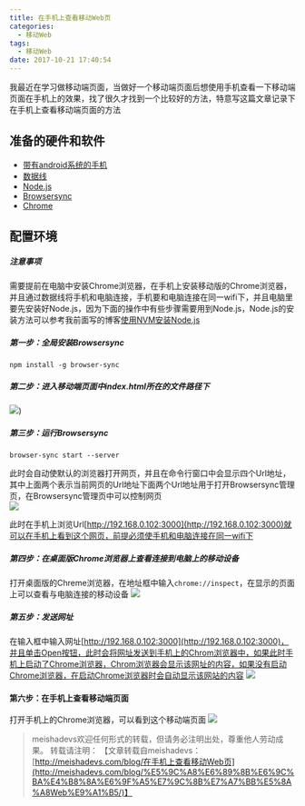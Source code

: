 ```yaml
---
title: 在手机上查看移动Web页
categories:
  - 移动Web
tags:
  - 移动Web
date: 2017-10-21 17:40:54
---
```


我最近在学习做移动端页面，当做好一个移动端页面后想使用手机查看一下移动端页面在手机上的效果，找了很久才找到一个比较好的方法，特意写这篇文章记录下在手机上查看移动端页面的方法
<!--more-->

## 准备的硬件和软件
- [带有android系统的手机]()
- [数据线]()
- [Node.js](https://nodejs.org/en/download/)
- [Browsersync](http://www.browsersync.cn/)
- [Chrome](http://rj.baidu.com/soft/detail/14744.html?ald)

## 配置环境

##### 注意事项
需要提前在电脑中安装Chrome浏览器，在手机上安装移动版的Chrome浏览器，并且通过数据线将手机和电脑连接，手机要和电脑连接在同一wifi下，并且电脑里要先安装好Node.js，因为下面的操作中有些步骤需要用到Node.js，Node.js的安装方法可以参考我前面写的博客[使用NVM安装Node.js](http://meishadevs.com/blog/%E4%BD%BF%E7%94%A8NVM%E5%AE%89%E8%A3%85Node.js/)

##### 第一步：全局安装Browsersync

	npm install -g browser-sync 

##### 第二步：进入移动端页面中index.html所在的文件路径下
![](http://img.blog.csdn.net/20171021182843152))

##### 第三步：运行Browsersync
	
	browser-sync start --server

此时会自动使默认的浏览器打开网页，并且在命令行窗口中会显示四个Url地址，其中上面两个表示当前网页的Url地址下面两个Url地址用于打开Browsersync管理页，在Browsersync管理页中可以控制网页  
![](http://img.blog.csdn.net/20171021184022959)
	
此时在手机上浏览Url[http://192.168.0.102:3000](http://192.168.0.102:3000)就可以在手机上看到这个网页，前提必须使手机和电脑连接在同一wifi下  

##### 第四步：在桌面版Chrome浏览器上查看连接到电脑上的移动设备
打开桌面版的Chreme浏览器，在地址框中输入`chrome://inspect`，在显示的页面上可以查看与电脑连接的移动设备
![](http://oq3pg8pg4.bkt.clouddn.com/pic.png)

##### 第五步：发送网址
在输入框中输入网址[http://192.168.0.102:3000](http://192.168.0.102:3000)，并且单击Open按钮，此时会将网址发送到手机上的Chrom浏览器中，如果此时手机上启动了Chrome浏览器，Chrom浏览器会显示该网址的内容，如果没有启动Chrome浏览器，在启动Chrome浏览器时会自动显示该网站的内容
![](http://oq3pg8pg4.bkt.clouddn.com/pic1.PNG)

#### 第六步：在手机上查看移动端页面
打开手机上的Chrome浏览器，可以看到这个移动端页面
![](http://oq3pg8pg4.bkt.clouddn.com/webwxgetms.png)
> meishadevs欢迎任何形式的转载，但请务必注明出处，尊重他人劳动成果。
转载请注明： 【文章转载自meishadevs：[http://meishadevs.com/blog/在手机上查看移动Web页](http://meishadevs.com/blog/%E5%9C%A8%E6%89%8B%E6%9C%BA%E4%B8%8A%E6%9F%A5%E7%9C%8B%E7%A7%BB%E5%8A%A8Web%E9%A1%B5/)】